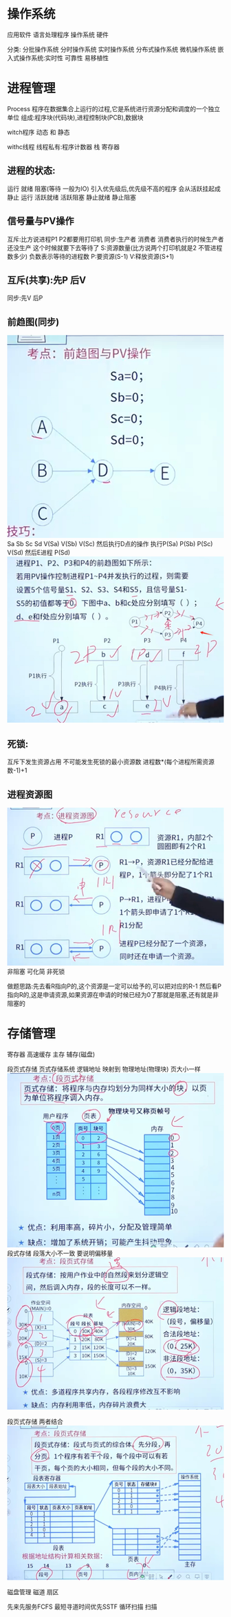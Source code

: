 # 操作系统

应用软件 语言处理程序 操作系统 硬件

分类:
分批操作系统
分时操作系统
实时操作系统
分布式操作系统
微机操作系统
嵌入式操作系统:实时性 可靠性 易移植性

# 进程管理
Process
程序在数据集合上运行的过程,它是系统进行资源分配和调度的一个独立单位
组成:程序块(代码块),进程控制块(PCB),数据块

witch程序
动态 和 静态

withc线程
线程私有:程序计数器 栈 寄存器

## 进程的状态:
运行 就绪 阻塞(等待 一般为IO)
引入优先级后,优先级不高的程序 会从活跃挂起成静止
运行 活跃就绪 活跃阻塞 静止就绪 静止阻塞


## 信号量与PV操作
互斥:比方说进程P1 P2都要用打印机
同步:生产者 消费者 消费者执行的时候生产者还没生产 这个时候就要下去等待了
S:资源数量(比方说两个打印机就是2 不管进程数多少) 负数表示等待的进程数
P:要资源(S-1)
V:释放资源(S+1)

## 互斥(共享):先P 后V
同步:先V 后P

## 前趋图(同步) 
![本地图片](./images/前趋图0.png)
Sa Sb Sc Sd 
V(Sa) V(Sb) V(Sc)
然后执行D点的操作 执行P(Sa) P(Sb) P(Sc)
V(Sd) 然后E进程 P(Sd)
![本地图片](./images/前趋图.png)

## 死锁:
互斥下发生资源占用
不可能发生死锁的最小资源数
进程数*(每个进程所需资源数-1)+1

## 进程资源图
![本地图片](./images/进程资源图.png)
非阻塞 可化简 非死锁

做题思路:先去看R指向P的,这个资源是一定可以给予的,可以把对应的R-1
然后看P指向R的,这是申请资源,如果资源在申请的时候已经为0了那就是阻塞,还有就是非阻塞的


# 存储管理
寄存器 高速缓存 主存 辅存(磁盘)

段页式存储
页式存储系统
逻辑地址 映射到 物理地址(物理块) 页大小一样
![本地图片](./images/页式存储.png)
段式存储
段落大小不一致  要说明偏移量
![本地图片](./images/段式存储.png)

段页式存储 两者结合
![本地图片](./images/段页式.png)

磁盘管理
磁道 扇区

先来先服务FCFS
最短寻道时间优先SSTF
循环扫描
扫描
